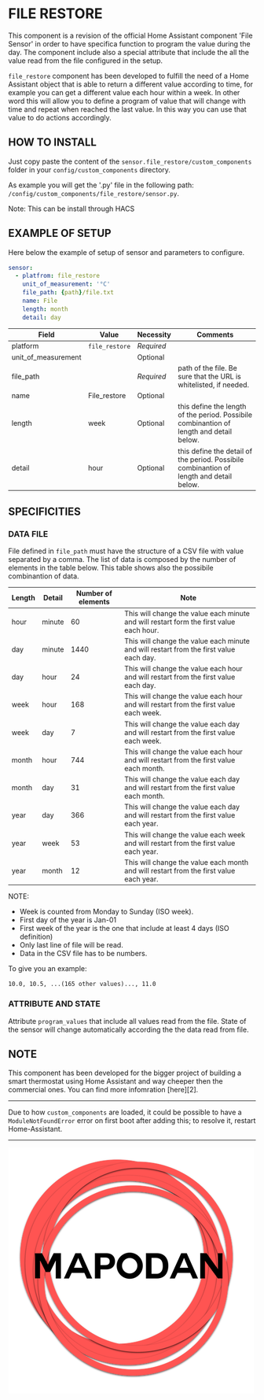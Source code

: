 # FILE RESTORE

This component is a revision of the official Home Assistant component 'File Sensor' in order to have specifica function to program the value during the day.
The component include also a special attribute that include the all the value read from the file configured in the setup.

`file_restore` component has been developed to fulfill the need of a Home Assistant object that is able to return a different value according to time, for example you can get a different value each hour within a week.
In other word this will allow you to define a program of value that will change with time and repeat when reached the last value. In this way you can use that value to do actions accordingly.

## HOW TO INSTALL
Just copy paste the content of the `sensor.file_restore/custom_components` folder in your `config/custom_components` directory.

As example you will get the '.py' file in the following path: `/config/custom_components/file_restore/sensor.py`.

Note: This can be install through HACS

## EXAMPLE OF SETUP
Here below the example of setup of sensor and parameters to configure.

```yaml
sensor:
  - platfrom: file_restore
    unit_of_measurement: '°C'
    file_path: {path}/file.txt
    name: File
    length: month
    detail: day
```

Field | Value | Necessity | Comments
--- | --- | --- | ---
platform | `file_restore` | *Required* |
unit_of_measurement |  | Optional |
file_path |  | *Required* | path of the file. Be sure that the URL is whitelisted, if needed.
name | File_restore | Optional |
length | week | Optional | this define the length of the period. Possibile combinantion of length and detail below.
detail | hour | Optional | this define the detail of the period. Possibile combinantion of length and detail below.

## SPECIFICITIES
### DATA FILE
File defined in `file_path` must have the structure of a CSV file with value separated by a comma. The list of data is composed by the number of elements in the table below. This table shows also the possibile combinantion of data.

Length | Detail | Number of elements | Note
--- | --- | --- | ---
hour | minute | 60 | This will change the value each minute and will restart form the first value each hour.
day | minute | 1440 | This will change the value each minute and will restart from the first value each day.
day | hour | 24 | This will change the value each hour and will restart from the first value each day.
week | hour | 168 | This will change the value each hour and will restart from the first value each week.
week | day | 7 | This will change the value each day and will restart from the first value each week.
month | hour | 744 | This will change the value each hour and will restart from the first value each month.
month | day | 31 | This will change the value each day and will restart from the first value each month.
year | day | 366 | This will change the value each day and will restart from the first value each year.
year | week | 53 | This will change the value each week and will restart from the first value each year.
year | month | 12 | This will change the value each month and will restart from the first value each year.

NOTE:
- Week is counted from Monday to Sunday (ISO week).
- First day of the year is Jan-01
- First week of the year is the one that include at least 4 days (ISO definition)
- Only last line of file will be read.
- Data in the CSV file has to be numbers.

To give you an example:
```csv
10.0, 10.5, ...(165 other values)..., 11.0
```
### ATTRIBUTE AND STATE
Attribute `program_values` that include all values read from the file.
State of the sensor will change automatically according the the data read from file.

## NOTE
This component has been developed for the bigger project of building a smart thermostat using Home Assistant and way cheeper then the commercial ones.
You can find more infomration [here][2].

***
Due to how `custom_components` are loaded, it could be possible to have a `ModuleNotFoundError` error on first boot after adding this; to resolve it, restart Home-Assistant.

***
![logo][1]

[1]: https://github.com/MapoDan/home-assistant/blob/master/mapodanlogo.png
[3]: https://github.com/MapoDan/home-assistant
